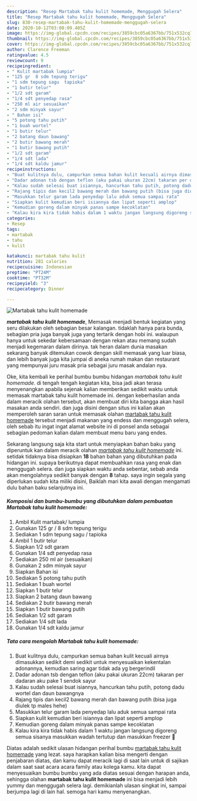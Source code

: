 ```yaml
---
description: "Resep Martabak tahu kulit homemade, Menggugah Selera"
title: "Resep Martabak tahu kulit homemade, Menggugah Selera"
slug: 830-resep-martabak-tahu-kulit-homemade-menggugah-selera
date: 2020-10-12T03:08:09.405Z
image: https://img-global.cpcdn.com/recipes/3859cbc05a6367bb/751x532cq70/martabak-tahu-kulit-homemade-foto-resep-utama.jpg
thumbnail: https://img-global.cpcdn.com/recipes/3859cbc05a6367bb/751x532cq70/martabak-tahu-kulit-homemade-foto-resep-utama.jpg
cover: https://img-global.cpcdn.com/recipes/3859cbc05a6367bb/751x532cq70/martabak-tahu-kulit-homemade-foto-resep-utama.jpg
author: Clarence Freeman
ratingvalue: 4.5
reviewcount: 9
recipeingredient:
- " Kulit martabak lumpia"
- "125 gr  8 sdm tepung terigu"
- "1 sdm tepung sagu  tapioka"
- "1 butir telur"
- "1/2 sdt garam"
- "1/4 sdt penyedap rasa"
- "250 ml air sesuaikan"
- "2 sdm minyak sayur"
- " Bahan isi"
- "5 potong tahu putih"
- "1 buah wortel"
- "1 butir telur"
- "2 batang daun bawang"
- "2 butir bawang merah"
- "1 butir bawang putih"
- "1/2 sdt garam"
- "1/4 sdt lada"
- "1/4 sdt kaldu jamur"
recipeinstructions:
- "Buat kulitnya dulu, campurkan semua bahan kulit kecuali airnya dimasukkan sedikit demi sedikit untuk menyesuaikan kekentalan adonannya, kemudian saring agar tidak ada yg bergerindil"
- "Dadar adonan tsb dengan teflon (aku pakai ukuran 22cm) takaran per dadaran aku pake 1 sendok sayur"
- "Kalau sudah selesai buat isiannya, hancurkan tahu putih, potong dadu wortel dan daun bawangnya"
- "Rajang tipis dan kecil2 bawang merah dan bawang putih (bisa juga diulek tp males hehe)"
- "Masukkan telur garam lada penyedap lalu aduk semua sampai rata"
- "Siapkan kulit kemudian beri isiannya dan lipat seperti amplop"
- "Kemudian goreng dalam minyak panas sampe kecoklatan"
- "Kalau kira kira tidak habis dalam 1 waktu jangan langsung digoreng semua sisanya masukkan wadah tertutup dan masukkan freezer 🥰"
categories:
- Resep
tags:
- martabak
- tahu
- kulit

katakunci: martabak tahu kulit 
nutrition: 281 calories
recipecuisine: Indonesian
preptime: "PT24M"
cooktime: "PT32M"
recipeyield: "3"
recipecategory: Dinner

---
```



![Martabak tahu kulit homemade](https://img-global.cpcdn.com/recipes/3859cbc05a6367bb/751x532cq70/martabak-tahu-kulit-homemade-foto-resep-utama.jpg)

<b><i>martabak tahu kulit homemade</i></b>, Memasak menjadi bentuk kegiatan yang seru dilakukan oleh sebagian besar kalangan. tidaklah hanya para bunda, sebagian pria juga banyak juga yang tertarik dengan hobi ini. walaupun hanya untuk sekedar kebersamaan dengan rekan atau memang sudah menjadi kegemaran dalam dirinya. tak heran dalam dunia masakan sekarang banyak ditemukan cowok dengan skill memasak yang luar biasa, dan lebih banyak juga kita jumpai di aneka rumah makan dan restaurant yang mempunyai juru masak pria sebagai juru masak andalan nya.

Oke, kita kembali ke perihal bumbu bumbu hidangan <i>martabak tahu kulit homemade</i>. di tengah tengah kegiatan kita, bisa jadi akan terasa menyenangkan apabila sejenak kalian memberikan sedikit waktu untuk memasak martabak tahu kulit homemade ini. dengan keberhasilan anda dalam meracik olahan tersebut, akan membuat diri kita bangga akan hasil masakan anda sendiri. dan juga disini dengan situs ini kalian akan memperoleh saran saran untuk memasak olahan <u>martabak tahu kulit homemade</u> tersebut menjadi makanan yang endess dan menggugah selera, oleh sebab itu ingat ingat alamat website ini di ponsel anda sebagai sebagian pedoman kalian dalam membuat menu baru yang endes.




Sekarang langsung saja kita start untuk menyiapkan bahan baku yang diperuntuk kan dalam meracik olahan <u><i>martabak tahu kulit homemade</i></u> ini. setidak tidaknya bisa disiapkan <b>18</b> bahan bahan yang dibutuhkan pada hidangan ini. supaya berikutnya dapat membuahkan rasa yang enak dan menggugah selera. dan juga siapkan waktu anda sebentar, sebab anda akan mengolahnya sedikit banyak dengan <b>8</b> tahap. saya ingin segala yang diperlukan sudah kita miliki disini, Baiklah mari kita awali dengan mengamati dulu bahan baku selanjutnya ini.

<!--inarticleads1-->

##### Komposisi dan bumbu-bumbu yang dibutuhkan dalam pembuatan Martabak tahu kulit homemade:

1. Ambil  Kulit martabak/ lumpia
1. Gunakan 125 gr / 8 sdm tepung terigu
1. Sediakan 1 sdm tepung sagu / tapioka
1. Ambil 1 butir telur
1. Siapkan 1/2 sdt garam
1. Gunakan 1/4 sdt penyedap rasa
1. Sediakan 250 ml air (sesuaikan)
1. Gunakan 2 sdm minyak sayur
1. Siapkan  Bahan isi
1. Sediakan 5 potong tahu putih
1. Sediakan 1 buah wortel
1. Siapkan 1 butir telur
1. Siapkan 2 batang daun bawang
1. Sediakan 2 butir bawang merah
1. Siapkan 1 butir bawang putih
1. Sediakan 1/2 sdt garam
1. Sediakan 1/4 sdt lada
1. Gunakan 1/4 sdt kaldu jamur




<!--inarticleads2-->

##### Tata cara mengolah Martabak tahu kulit homemade:

1. Buat kulitnya dulu, campurkan semua bahan kulit kecuali airnya dimasukkan sedikit demi sedikit untuk menyesuaikan kekentalan adonannya, kemudian saring agar tidak ada yg bergerindil
1. Dadar adonan tsb dengan teflon (aku pakai ukuran 22cm) takaran per dadaran aku pake 1 sendok sayur
1. Kalau sudah selesai buat isiannya, hancurkan tahu putih, potong dadu wortel dan daun bawangnya
1. Rajang tipis dan kecil2 bawang merah dan bawang putih (bisa juga diulek tp males hehe)
1. Masukkan telur garam lada penyedap lalu aduk semua sampai rata
1. Siapkan kulit kemudian beri isiannya dan lipat seperti amplop
1. Kemudian goreng dalam minyak panas sampe kecoklatan
1. Kalau kira kira tidak habis dalam 1 waktu jangan langsung digoreng semua sisanya masukkan wadah tertutup dan masukkan freezer 🥰




Diatas adalah sedikit ulasan hidangan perihal bumbu <u>martabak tahu kulit homemade</u> yang lezat. saya harapkan kalian bisa mengerti dengan penjabaran diatas, dan kamu dapat meracik lagi di saat lain untuk di sajikan dalam saat saat acara acara family atau kolega kamu. kita dapat menyesuaikan bumbu bumbu yang ada diatas sesuai dengan harapan anda, sehingga olahan <b>martabak tahu kulit homemade</b> ini bisa menjadi lebih yummy dan menggugah selera lagi. demikianlah ulasan singkat ini, sampai berjumpa lagi di lain hal. semoga hari kamu menyenangkan.
